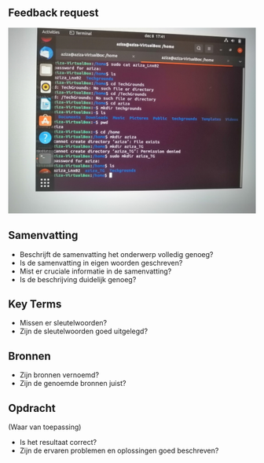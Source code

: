 ## Feedback request

![Link](https://github.com/techgrounds/cloud-6-repo-AzizaAdam/blob/main/00_includes/Lnx02/IMG_20211208_185452.jpg)

## Samenvatting
- Beschrijft de samenvatting het onderwerp volledig genoeg?
- Is de samenvatting in eigen woorden geschreven?
- Mist er cruciale informatie in de samenvatting?
- Is de beschrijving duidelijk genoeg?

## Key Terms
- Missen er sleutelwoorden?
- Zijn de sleutelwoorden goed uitgelegd?

## Bronnen
- Zijn bronnen vernoemd?
- Zijn de genoemde bronnen juist?

## Opdracht
(Waar van toepassing)
- Is het resultaat correct?
- Zijn de ervaren problemen en oplossingen goed beschreven?